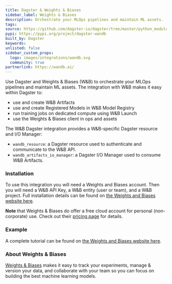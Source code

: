 ```yaml
---
title: Dagster & Weights & Biases
sidebar_label: Weights & Biases
description: Orchestrate your MLOps pipelines and maintain ML assets.
tags:
source: https://github.com/dagster-io/dagster/tree/master/python_modules/libraries/dagster-wandb
pypi: https://pypi.org/project/dagster-wandb
built_by: Dagster
keywords:
unlisted: false
sidebar_custom_props:
  logo: images/integrations/wandb.svg
  community: true
partnerlink: https://wandb.ai/
---
```


Use Dagster and Weights & Biases (W&B) to orchestrate your MLOps pipelines and maintain ML assets. The integration with W&B makes it easy within Dagster to:

- use and create W&B Artifacts
- use and create Registered Models in W&B Model Registry
- run training jobs on dedicated compute using W&B Launch
- use the Weights & Biases client in ops and assets

The W&B Dagster integration provides a W&B-specific Dagster resource and I/O Manager:

- `wandb_resource`: a Dagster resource used to authenticate and communicate to the W&B API.
- `wandb_artifacts_io_manager`: a Dagster I/O Manager used to consume W&B Artifacts.

### Installation

To use this integration you will need a Weights and Biases account. Then you will need a W&B API Key, a W&B entity (user or team), and a W&B project. Full installation details can be found on [the Weights and Biases website here](https://docs.wandb.ai/guides/integrations/other/dagster).

**Note** that Weights & Biases do offer a free cloud account for personal (non-corporate) use. Check out their [pricing page](https://wandb.ai/site/pricing) for details.

### Example

A complete tutorial can be found on [the Weights and Biases website here](https://docs.wandb.ai/guides/integrations/other/dagster).

### About Weights & Biases

[Weights & Biases](https://wandb.ai/site) makes it easy to track your experiments, manage & version your data, and collaborate with your team so you can focus on building the best machine learning models.
